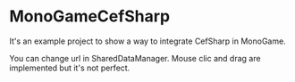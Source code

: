 # MonoGameCefSharp

It's an example project to show a way to integrate CefSharp in MonoGame.

You can change url in SharedDataManager.
Mouse clic and drag are implemented but it's not perfect.